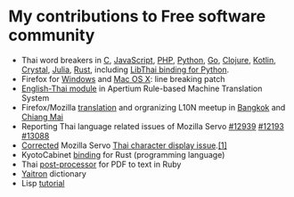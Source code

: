 My contributions to Free software community
===========================================

* Thai word breakers in [C](http://thaiwordseg.sourceforge.net/), [JavaScript](http://github.com/veer66/wordcut), [PHP](https://github.com/veer66/PhlongTaIam), [Python](https://github.com/veer66/wordcutpy), [Go](https://github.com/iporsut/mapkha), [Clojure](https://github.com/veer66/wordcut-clj), [Kotlin](https://gitlab.com/veer66/yaito), [Crystal](https://gitlab.com/veer66/kachet), [Julia](https://gitlab.com/veer66/wordcut.jl), [Rust](https://gitlab.com/veer66/chamkho), including [LibThai binding for Python](https://github.com/hermanschaaf/pythai).
* Firefox for [Windows](https://bugzilla.mozilla.org/show_bug.cgi?id=390048) and [Mac OS X](https://bugzilla.mozilla.org/show_bug.cgi?id=389520): line breaking patch
* [English-Thai module](http://wiki.apertium.org/wiki/Apertium-tha-eng) in Apertium Rule-based Machine Translation System
* Firefox/Mozilla [translation](https://pontoon.mozilla.org/th/contributors/) and orgranizing L10N meetup in [Bangkok](https://medium.com/@vsatayamas/mozillian-meet-up-in-bangkok-20160925-f6d4ef0a6f1a#.3n1va1f4m) and [Chiang Mai](https://medium.com/@vsatayamas/l10n-mozillians-meet-up-in-chiang-mai-497e56997e1d#.ls1q88nk9)
* Reporting Thai language related issues of Mozilla Servo [#12939](https://github.com/servo/servo/issues/12939) [#12193](https://github.com/servo/servo/issues/13088) [#13088](https://github.com/servo/servo/issues/12193)
* [Corrected](https://github.com/servo/servo/pull/13506) Mozilla Servo [Thai character display issue](https://github.com/servo/servo/issues/12193).[[1]](https://blog.servo.org/2017/02/06/twis-91/)
* KyotoCabinet [binding](https://github.com/veer66/kyotocabinet-rs) for Rust (programming language) 
* Thai [post-processor](https://github.com/veer66/pdf2txt_th) for PDF to text in Ruby 
* [Yaitron](https://github.com/veer66/Yaitron) dictionary 
* Lisp [tutorial](/2016/11/13/เกี-ยวกับภาษา-Lisp)